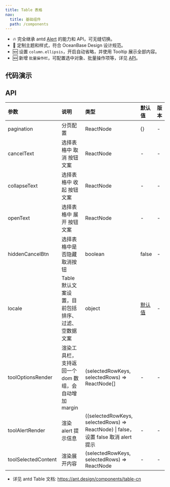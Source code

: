```yaml
---
title: Table 表格
nav:
  title: 基础组件
  path: /components
---
```


- 🔥 完全继承 antd [Alert](https://ant.design/components/alert-cn) 的能力和 API，可无缝切换。
- 💄 定制主题和样式，符合 OceanBase Design 设计规范。
- 🆕 设置 `column.ellipsis`，开启自动省略，并使用 Tooltip 展示全部内容。
- 🆕 新增 `批量操作栏`，可配置选中对象、批量操作项等，详见 [API](#api)。

## 代码演示

<code src="./demo/basic.tsx" title="基本"></code>

<code src="./demo/bordered.tsx" title="带边框" description="添加表格边框线"></code>

<code src="./demo/fixed-columns-header-tables.tsx" title="固定头和列"></code>

<code src="./demo/row-selection.tsx" title="选择和操作"></code>

<code src="./demo/nesting-tables.tsx" title="嵌套子表格"></code>

<code src="./demo/multiple-nesting-tables.tsx" title="可选择的嵌套子表格"></code>

<code src="./demo/ellipsis.tsx" title="单元格自动省略" description="设置 `column.ellipsis` 可以让单元格内容根据宽度自动省略，并使用 Tooltip 展示全部内容。`说明`: 列头缩略暂不支持和排序筛选一起使用。"></code>

<code src="./demo/tree-table.tsx" title="树形表格" description="当数据中有 `children` 字段时会自动展示为树形表格，如果不需要或配置为其他字段可以用 childrenColumnName 进行配置。可以通过设置 indentSize 以控制每一层的缩进宽度。"></code>

<code src="./demo/grouping-columns.tsx" title="表头分组" description="columns 可以通过嵌套 children，实现表头分组。"></code>

<code src="./demo/rowspan.tsx" title="行合并" description="通过 onCell 设置单元格属性 rowSpan，可以实现行合并。"></code>

<code src="./demo/colspan-rowspan.tsx" title="行列合并" description="表头只支持列合并，使用 column 里的 colSpan 进行设置。\n表格支持行/列合并，使用 render 里的单元格属性 colSpan 或者 rowSpan 设值为 0 时，设置的表格不会渲染。"></code>

<code src="./demo/edit-row.tsx" title="可编辑行" description="带行编辑功能的表格。"></code>

<code src="./demo/virtual.tsx" title="虚拟滚动" description="通过 `virtual` 开启虚拟滚动，要求设置 `scroll.x` 和 `scroll.y` 且必须为 number 类型。"></code>

<code src="./demo/dynamic-settings.tsx" title="动态控制表格属性" description="选择不同配置组合查看效果。"></code>

<code src="./demo/card-table.tsx" title="和 Card 组合使用"></code>

## API

| 参数 | 说明 | 类型 | 默认值 | 版本 |
| :-- | :-- | :-- | :-- | :-- |
| pagination | 分页配置 | ReactNode | {} | - |
| cancelText | 选择表格中 取消 按钮文案 | ReactNode | - | - |
| collapseText | 选择表格中 收起 按钮文案 | ReactNode | - | - |
| openText | 选择表格中 展开 按钮文案 | ReactNode | - | - |
| hiddenCancelBtn | 选择表格中是否隐藏取消按钮 | boolean | false | - |
| locale | Table 默认文案设置，目前包括排序、过滤、空数据文案 | object | [默认值](https://github.com/ant-design/ant-design/blob/6dae4a7e18ad1ba193aedd5ab6867e1d823e2aa4/components/locale/zh_CN.tsx#L20-L37) | - |
| toolOptionsRender | 渲染工具栏，支持返回一个 dom 数组，会自动增加 margin | (selectedRowKeys, selectedRows) => ReactNode[] | - | - |
| toolAlertRender | 渲染 alert 提示信息 | ((selectedRowKeys, selectedRows) => ReactNode) \| false，设置 false 取消 alert 提示 | - | - |
| toolSelectedContent | 渲染展开内容 | (selectedRowKeys, selectedRows) => ReactNode | - | - |

- 详见 antd Table 文档: https://ant.design/components/table-cn
